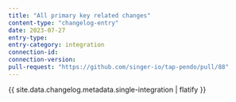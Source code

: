 ```yaml
---
title: "All primary key related changes"
content-type: "changelog-entry"
date: 2023-07-27
entry-type: 
entry-category: integration
connection-id: 
connection-version: 
pull-request: "https://github.com/singer-io/tap-pendo/pull/88"
---
```

{{ site.data.changelog.metadata.single-integration | flatify }}